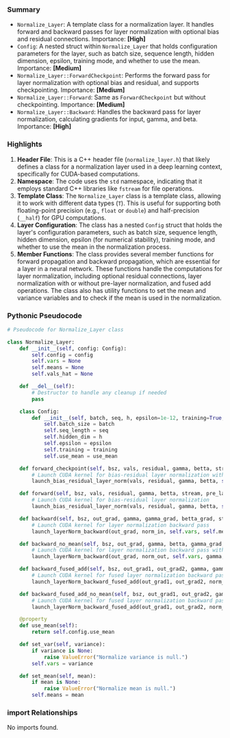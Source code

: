 

### Summary



* `Normalize_Layer`: A template class for a normalization layer. It handles forward and backward passes for layer normalization with optional bias and residual connections. Importance: **[High]**
* `Config`: A nested struct within `Normalize_Layer` that holds configuration parameters for the layer, such as batch size, sequence length, hidden dimension, epsilon, training mode, and whether to use the mean. Importance: **[Medium]**
* `Normalize_Layer::ForwardCheckpoint`: Performs the forward pass for layer normalization with optional bias and residual, and supports checkpointing. Importance: **[Medium]**
* `Normalize_Layer::Forward`: Same as `ForwardCheckpoint` but without checkpointing. Importance: **[Medium]**
* `Normalize_Layer::Backward`: Handles the backward pass for layer normalization, calculating gradients for input, gamma, and beta. Importance: **[High]**

### Highlights



1. **Header File**: This is a C++ header file (`normalize_layer.h`) that likely defines a class for a normalization layer used in a deep learning context, specifically for CUDA-based computations.
2. **Namespace**: The code uses the `std` namespace, indicating that it employs standard C++ libraries like `fstream` for file operations.
3. **Template Class**: The `Normalize_Layer` class is a template class, allowing it to work with different data types (`T`). This is useful for supporting both floating-point precision (e.g., `float` or `double`) and half-precision (`__half`) for GPU computations.
4. **Layer Configuration**: The class has a nested `Config` struct that holds the layer's configuration parameters, such as batch size, sequence length, hidden dimension, epsilon (for numerical stability), training mode, and whether to use the mean in the normalization process.
5. **Member Functions**: The class provides several member functions for forward propagation and backward propagation, which are essential for a layer in a neural network. These functions handle the computations for layer normalization, including optional residual connections, layer normalization with or without pre-layer normalization, and fused add operations. The class also has utility functions to set the mean and variance variables and to check if the mean is used in the normalization.

### Pythonic Pseudocode

```python
# Pseudocode for Normalize_Layer class

class Normalize_Layer:
    def __init__(self, config: Config):
        self.config = config
        self.vars = None
        self.means = None
        self.vals_hat = None

    def __del__(self):
        # Destructor to handle any cleanup if needed
        pass

    class Config:
        def __init__(self, batch, seq, h, epsilon=1e-12, training=True, use_mean=True):
            self.batch_size = batch
            self.seq_length = seq
            self.hidden_dim = h
            self.epsilon = epsilon
            self.training = training
            self.use_mean = use_mean

    def forward_checkpoint(self, bsz, vals, residual, gamma, betta, stream, pre_layer_norm=False):
        # Launch CUDA kernel for bias-residual layer normalization with checkpointing
        launch_bias_residual_layer_norm(vals, residual, gamma, betta, self.config.epsilon, bsz, self.config.hidden_dim, stream, pre_layer_norm, self.config.training, self.vars, self.means)

    def forward(self, bsz, vals, residual, gamma, betta, stream, pre_layer_norm=False):
        # Launch CUDA kernel for bias-residual layer normalization
        launch_bias_residual_layer_norm(vals, residual, gamma, betta, self.config.epsilon, bsz, self.config.hidden_dim, stream, pre_layer_norm, self.config.training, self.vars)

    def backward(self, bsz, out_grad, gamma, gamma_grad, betta_grad, streams, inp_grad_out, norm_in=None):
        # Launch CUDA kernel for layer normalization backward pass
        launch_layerNorm_backward(out_grad, norm_in, self.vars, self.means, gamma, gamma_grad, betta_grad, inp_grad_out, bsz, self.config.hidden_dim, streams)

    def backward_no_mean(self, bsz, out_grad, gamma, betta, gamma_grad, betta_grad, streams, inp_grad_out, norm_out):
        # Launch CUDA kernel for layer normalization backward pass without mean
        launch_layerNorm_backward(out_grad, norm_out, self.vars, gamma, gamma_grad, betta_grad, inp_grad_out, bsz, self.config.hidden_dim, streams, not self.config.use_mean, betta)

    def backward_fused_add(self, bsz, out_grad1, out_grad2, gamma, gamma_grad, betta_grad, streams, inp_grad_out, norm_in=None):
        # Launch CUDA kernel for fused layer normalization backward pass with addition
        launch_layerNorm_backward_fused_add(out_grad1, out_grad2, norm_in, self.vars, self.means, gamma, gamma_grad, betta_grad, inp_grad_out, bsz, self.config.hidden_dim, streams)

    def backward_fused_add_no_mean(self, bsz, out_grad1, out_grad2, gamma, betta, gamma_grad, betta_grad, streams, inp_grad_out, norm_out):
        # Launch CUDA kernel for fused layer normalization backward pass with addition and no mean
        launch_layerNorm_backward_fused_add(out_grad1, out_grad2, norm_out, self.vars, gamma, gamma_grad, betta_grad, inp_grad_out, bsz, self.config.hidden_dim, streams, not self.config.use_mean, betta)

    @property
    def use_mean(self):
        return self.config.use_mean

    def set_var(self, variance):
        if variance is None:
            raise ValueError("Normalize variance is null.")
        self.vars = variance

    def set_mean(self, mean):
        if mean is None:
            raise ValueError("Normalize mean is null.")
        self.means = mean
```


### import Relationships

No imports found.